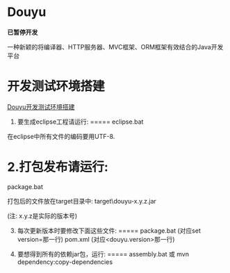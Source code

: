 Douyu
=====
**已暂停开发**

一种新颖的将编译器、HTTP服务器、MVC框架、ORM框架有效结合的Java开发平台

开发测试环境搭建
=====
[Douyu开发测试环境搭建](https://github.com/codefollower/Douyu/wiki/Douyu%E5%BC%80%E5%8F%91%E6%B5%8B%E8%AF%95%E7%8E%AF%E5%A2%83%E6%90%AD%E5%BB%BA)

1. 要生成eclipse工程请运行:
=====
eclipse.bat

在eclipse中所有文件的编码要用UTF-8.



2.打包发布请运行:
=====
package.bat

打包后的文件放在target目录中:
target\douyu-x.y.z.jar

(注: x.y.z是实际的版本号)




3. 每次更新版本时要修改下面这些文件:
=====
package.bat (对应set version=那一行)
pom.xml (对应<douyu.version>那一行)



4. 要想得到所有的依赖jar包，运行:
=====
assembly.bat 或
mvn dependency:copy-dependencies
